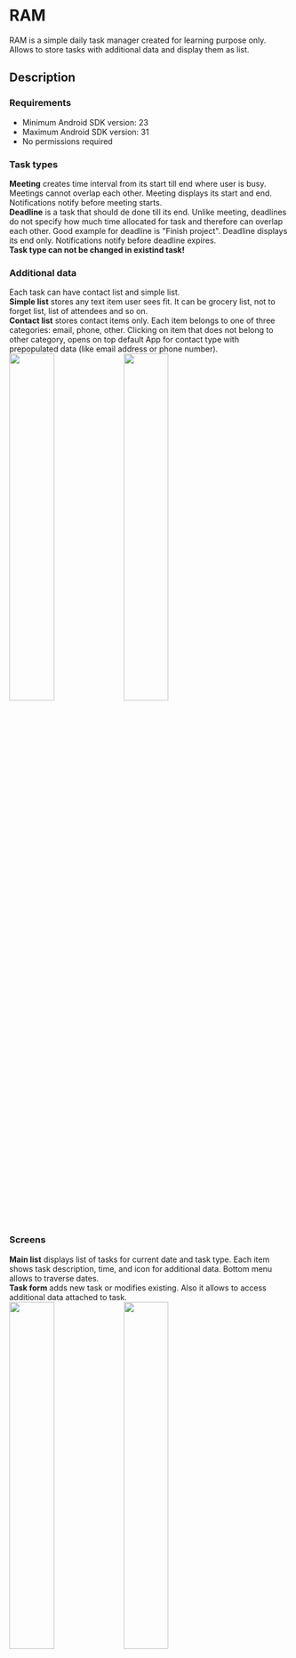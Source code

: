 # RAM
RAM is a simple daily task manager created for learning purpose only. Allows to store tasks with additional data and display them as list.
## Description
### Requirements
- Minimum Android SDK version: 23
- Maximum Android SDK version: 31
- No permissions required
### Task types
**Meeting** creates time interval from its start till end where user is busy. Meetings cannot overlap each other. Meeting displays its start and end. Notifications notify before meeting starts.<br/>
**Deadline** is a task that should de done till its end. Unlike meeting, deadlines do not specify how much time allocated for task and therefore can overlap each other. Good example for deadline is "Finish project". Deadline displays its end only. Notifications notify before deadline expires. <br/>
**Task type can not be changed in existind task!**
### Additional data
Each task can have contact list and simple list.<br/> 
**Simple list** stores any text item user sees fit. It can be grocery list, not to forget list, list of attendees and so on. <br/>
**Contact list** stores contact items only. Each item belongs to one of three categories: email, phone, other. Clicking on item that does not belong to other category, opens on top default App for contact type with prepopulated data (like email address or phone number).<br/>
<img src="https://user-images.githubusercontent.com/98648558/152688330-36db5a30-f972-48ea-87d6-320d965dd8b6.png" width="40%">
<img src="https://user-images.githubusercontent.com/98648558/152688319-b0975fd0-042e-4b89-9d57-32255b854f00.png" width="40%">
### Screens
**Main list** displays list of tasks for current date and task type. Each item shows task description, time, and icon for additional data. Bottom menu allows to traverse dates.<br/>
**Task form** adds new task or modifies existing. Also it allows to access additional data attached to task.<br/>
<img src="https://user-images.githubusercontent.com/98648558/152689283-53fd3807-cc52-4123-82a0-7eeac91f438e.png" width="40%">
<img src="https://user-images.githubusercontent.com/98648558/152689298-e8ea7bdb-a8d3-47ce-a6d8-ded5dce5409d.png" width="40%">
### Language support
Fully supports English, Hebrew, Russian. Layouts support left to right and right to left text direction.
### App structure 
RAM UI has one activity that hosts one of two fragments. All views share one ViewModel. ViewModel implemented as facade for multipale subsystem classes (like DateHandler, Repositary, TaskHandler). Each subsystem class depends on its own interface only. 


